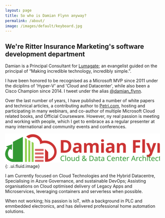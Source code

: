```yaml
---
layout: page
title: So who is Damian Flynn anyway?
permalink: /about/
image: /images/default/keyboard.jpg
---
```


## We're Ritter Insurance Marketing's software development department

Damian is a Principal Consultant for [Lumagate](https://www.lumagate.com); an evangelist guided on the principal of “Making incredible technology, incredibly simple.”. 

I have been honored to be recognised as a Microsoft MVP since 2011 under the diciplins of 'Hyper-V' and 'Cloud and Datacenter', while also been a Cisco Champion since 2014. I tweet under the alias [@damian_flynn](https://twitter.com/damian_flynn).

Over the last number of years, I have published a number of white papers and technical articles, a contributing author to [Petri.com](https://petri.com), hosting and participating in many webinars, and co-author of multiple Microsoft Cloud related books, and Official Courseware. However, ny real passion is meeting and working with people, which I get to embrace as a regular presenter at many international and community events and conferences.


![www.DamianFlynn.com ](/images/logos/sitelogo.svg){: .ui.fluid.image}

I am Currently focused on Cloud Technologies and the Hybrid Datacentre, Specialising in Azure Governance, and sustainable DevOps; Assisting organisations on Cloud optimised delivery of Legacy Apps and Microservices, leveraging containers and serverless when possible. 

When not working; his passion is IoT, with a background in PLC and emmbedded electronics, and has delivered professional home automation solutions.
